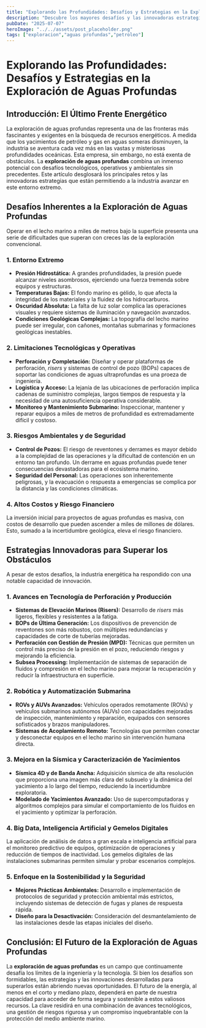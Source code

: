 ```yaml
---
title: "Explorando las Profundidades: Desafíos y Estrategias en la Exploración de Aguas Profundas"
description: "Descubre los mayores desafíos y las innovadoras estrategias que impulsan la exploración de petróleo y gas en las complejas aguas profundas del océano."
pubDate: "2025-07-07"
heroImage: "../../assets/post_placeholder.png"
tags: ["exploracion","aguas profundas","petroleo"]
---
```



# Explorando las Profundidades: Desafíos y Estrategias en la Exploración de Aguas Profundas

## Introducción: El Último Frente Energético

La exploración de aguas profundas representa una de las fronteras más fascinantes y exigentes en la búsqueda de recursos energéticos. A medida que los yacimientos de petróleo y gas en aguas someras disminuyen, la industria se aventura cada vez más en las vastas y misteriosas profundidades oceánicas. Esta empresa, sin embargo, no está exenta de obstáculos. La **exploración de aguas profundas** combina un inmenso potencial con desafíos tecnológicos, operativos y ambientales sin precedentes. Este artículo desglosará los principales retos y las innovadoras estrategias que están permitiendo a la industria avanzar en este entorno extremo.

## Desafíos Inherentes a la Exploración de Aguas Profundas

Operar en el lecho marino a miles de metros bajo la superficie presenta una serie de dificultades que superan con creces las de la exploración convencional.

### 1. Entorno Extremo

*   **Presión Hidrostática:** A grandes profundidades, la presión puede alcanzar niveles asombrosos, ejerciendo una fuerza tremenda sobre equipos y estructuras.
*   **Temperaturas Bajas:** El fondo marino es gélido, lo que afecta la integridad de los materiales y la fluidez de los hidrocarburos.
*   **Oscuridad Absoluta:** La falta de luz solar complica las operaciones visuales y requiere sistemas de iluminación y navegación avanzados.
*   **Condiciones Geológicas Complejas:** La topografía del lecho marino puede ser irregular, con cañones, montañas submarinas y formaciones geológicas inestables.

### 2. Limitaciones Tecnológicas y Operativas

*   **Perforación y Completación:** Diseñar y operar plataformas de perforación, *risers* y sistemas de control de pozo (BOPs) capaces de soportar las condiciones de aguas ultraprofundas es una proeza de ingeniería.
*   **Logística y Acceso:** La lejanía de las ubicaciones de perforación implica cadenas de suministro complejas, largos tiempos de respuesta y la necesidad de una autosuficiencia operativa considerable.
*   **Monitoreo y Mantenimiento Submarino:** Inspeccionar, mantener y reparar equipos a miles de metros de profundidad es extremadamente difícil y costoso.

### 3. Riesgos Ambientales y de Seguridad

*   **Control de Pozos:** El riesgo de reventones y derrames es mayor debido a la complejidad de las operaciones y la dificultad de contención en un entorno tan profundo. Un derrame en aguas profundas puede tener consecuencias devastadoras para el ecosistema marino.
*   **Seguridad del Personal:** Las operaciones son inherentemente peligrosas, y la evacuación o respuesta a emergencias se complica por la distancia y las condiciones climáticas.

### 4. Altos Costos y Riesgo Financiero

La inversión inicial para proyectos de aguas profundas es masiva, con costos de desarrollo que pueden ascender a miles de millones de dólares. Esto, sumado a la incertidumbre geológica, eleva el riesgo financiero.

## Estrategias Innovadoras para Superar los Obstáculos

A pesar de estos desafíos, la industria energética ha respondido con una notable capacidad de innovación.

### 1. Avances en Tecnología de Perforación y Producción

*   **Sistemas de Elevación Marinos (Risers):** Desarrollo de *risers* más ligeros, flexibles y resistentes a la fatiga.
*   **BOPs de Última Generación:** Los dispositivos de prevención de reventones son más robustos, con múltiples redundancias y capacidades de corte de tuberías mejoradas.
*   **Perforación con Gestión de Presión (MPD):** Técnicas que permiten un control más preciso de la presión en el pozo, reduciendo riesgos y mejorando la eficiencia.
*   **Subsea Processing:** Implementación de sistemas de separación de fluidos y compresión en el lecho marino para mejorar la recuperación y reducir la infraestructura en superficie.

### 2. Robótica y Automatización Submarina

*   **ROVs y AUVs Avanzados:** Vehículos operados remotamente (ROVs) y vehículos submarinos autónomos (AUVs) con capacidades mejoradas de inspección, mantenimiento y reparación, equipados con sensores sofisticados y brazos manipuladores.
*   **Sistemas de Acoplamiento Remoto:** Tecnologías que permiten conectar y desconectar equipos en el lecho marino sin intervención humana directa.

### 3. Mejora en la Sísmica y Caracterización de Yacimientos

*   **Sísmica 4D y de Banda Ancha:** Adquisición sísmica de alta resolución que proporciona una imagen más clara del subsuelo y la dinámica del yacimiento a lo largo del tiempo, reduciendo la incertidumbre exploratoria.
*   **Modelado de Yacimientos Avanzado:** Uso de supercomputadoras y algoritmos complejos para simular el comportamiento de los fluidos en el yacimiento y optimizar la perforación.

### 4. Big Data, Inteligencia Artificial y Gemelos Digitales

La aplicación de análisis de datos a gran escala e inteligencia artificial para el monitoreo predictivo de equipos, optimización de operaciones y reducción de tiempos de inactividad. Los gemelos digitales de las instalaciones submarinas permiten simular y probar escenarios complejos.

### 5. Enfoque en la Sostenibilidad y la Seguridad

*   **Mejores Prácticas Ambientales:** Desarrollo e implementación de protocolos de seguridad y protección ambiental más estrictos, incluyendo sistemas de detección de fugas y planes de respuesta rápida.
*   **Diseño para la Desactivación:** Consideración del desmantelamiento de las instalaciones desde las etapas iniciales del diseño.

## Conclusión: El Futuro de la Exploración de Aguas Profundas

La **exploración de aguas profundas** es un campo que continuamente desafía los límites de la ingeniería y la tecnología. Si bien los desafíos son formidables, las estrategias y las innovaciones desarrolladas para superarlos están abriendo nuevas oportunidades. El futuro de la energía, al menos en el corto y mediano plazo, dependerá en parte de nuestra capacidad para acceder de forma segura y sostenible a estos valiosos recursos. La clave residirá en una combinación de avances tecnológicos, una gestión de riesgos rigurosa y un compromiso inquebrantable con la protección del medio ambiente marino.

